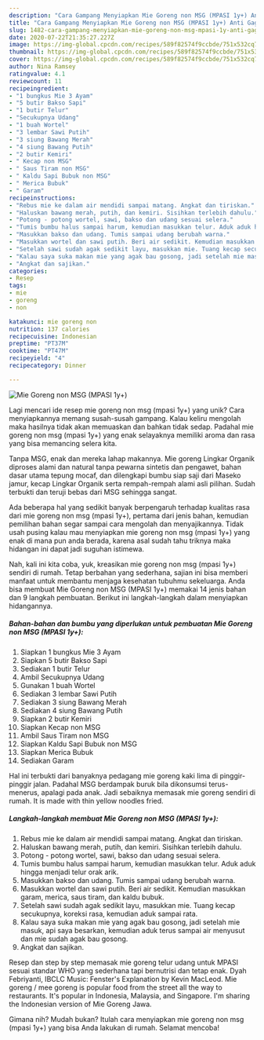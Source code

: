```yaml
---
description: "Cara Gampang Menyiapkan Mie Goreng non MSG (MPASI 1y+) Anti Gagal"
title: "Cara Gampang Menyiapkan Mie Goreng non MSG (MPASI 1y+) Anti Gagal"
slug: 1482-cara-gampang-menyiapkan-mie-goreng-non-msg-mpasi-1y-anti-gagal
date: 2020-07-22T21:35:27.227Z
image: https://img-global.cpcdn.com/recipes/589f82574f9ccbde/751x532cq70/mie-goreng-non-msg-mpasi-1y-foto-resep-utama.jpg
thumbnail: https://img-global.cpcdn.com/recipes/589f82574f9ccbde/751x532cq70/mie-goreng-non-msg-mpasi-1y-foto-resep-utama.jpg
cover: https://img-global.cpcdn.com/recipes/589f82574f9ccbde/751x532cq70/mie-goreng-non-msg-mpasi-1y-foto-resep-utama.jpg
author: Nina Ramsey
ratingvalue: 4.1
reviewcount: 11
recipeingredient:
- "1 bungkus Mie 3 Ayam"
- "5 butir Bakso Sapi"
- "1 butir Telur"
- "Secukupnya Udang"
- "1 buah Wortel"
- "3 lembar Sawi Putih"
- "3 siung Bawang Merah"
- "4 siung Bawang Putih"
- "2 butir Kemiri"
- " Kecap non MSG"
- " Saus Tiram non MSG"
- " Kaldu Sapi Bubuk non MSG"
- " Merica Bubuk"
- " Garam"
recipeinstructions:
- "Rebus mie ke dalam air mendidi sampai matang. Angkat dan tiriskan."
- "Haluskan bawang merah, putih, dan kemiri. Sisihkan terlebih dahulu."
- "Potong - potong wortel, sawi, bakso dan udang sesuai selera."
- "Tumis bumbu halus sampai harum, kemudian masukkan telur. Aduk aduk hingga menjadi telur orak arik."
- "Masukkan bakso dan udang. Tumis sampai udang berubah warna."
- "Masukkan wortel dan sawi putih. Beri air sedikit. Kemudian masukkan garam, merica, saus tiram, dan kaldu bubuk."
- "Setelah sawi sudah agak sedikit layu, masukkan mie. Tuang kecap secukupnya, koreksi rasa, kemudian aduk sampai rata."
- "Kalau saya suka makan mie yang agak bau gosong, jadi setelah mie masuk, api saya besarkan, kemudian aduk terus sampai air menyusut dan mie sudah agak bau gosong."
- "Angkat dan sajikan."
categories:
- Resep
tags:
- mie
- goreng
- non

katakunci: mie goreng non 
nutrition: 137 calories
recipecuisine: Indonesian
preptime: "PT37M"
cooktime: "PT47M"
recipeyield: "4"
recipecategory: Dinner

---
```



![Mie Goreng non MSG (MPASI 1y+)](https://img-global.cpcdn.com/recipes/589f82574f9ccbde/751x532cq70/mie-goreng-non-msg-mpasi-1y-foto-resep-utama.jpg)

Lagi mencari ide resep mie goreng non msg (mpasi 1y+) yang unik? Cara menyiapkannya memang susah-susah gampang. Kalau keliru mengolah maka hasilnya tidak akan memuaskan dan bahkan tidak sedap. Padahal mie goreng non msg (mpasi 1y+) yang enak selayaknya memiliki aroma dan rasa yang bisa memancing selera kita.

Tanpa MSG, enak dan mereka lahap makannya. Mie goreng Lingkar Organik diproses alami dan natural tanpa pewarna sintetis dan pengawet, bahan dasar utama tepung mocaf, dan dilengkapi bumbu siap saji dari Maseko jamur, kecap Lingkar Organik serta rempah-rempah alami asli pilihan. Sudah terbukti dan teruji bebas dari MSG sehingga sangat.

Ada beberapa hal yang sedikit banyak berpengaruh terhadap kualitas rasa dari mie goreng non msg (mpasi 1y+), pertama dari jenis bahan, kemudian pemilihan bahan segar sampai cara mengolah dan menyajikannya. Tidak usah pusing kalau mau menyiapkan mie goreng non msg (mpasi 1y+) yang enak di mana pun anda berada, karena asal sudah tahu triknya maka hidangan ini dapat jadi suguhan istimewa.


Nah, kali ini kita coba, yuk, kreasikan mie goreng non msg (mpasi 1y+) sendiri di rumah. Tetap berbahan yang sederhana, sajian ini bisa memberi manfaat untuk membantu menjaga kesehatan tubuhmu sekeluarga. Anda bisa membuat Mie Goreng non MSG (MPASI 1y+) memakai 14 jenis bahan dan 9 langkah pembuatan. Berikut ini langkah-langkah dalam menyiapkan hidangannya.

<!--inarticleads1-->

##### Bahan-bahan dan bumbu yang diperlukan untuk pembuatan Mie Goreng non MSG (MPASI 1y+):

1. Siapkan 1 bungkus Mie 3 Ayam
1. Siapkan 5 butir Bakso Sapi
1. Sediakan 1 butir Telur
1. Ambil Secukupnya Udang
1. Gunakan 1 buah Wortel
1. Sediakan 3 lembar Sawi Putih
1. Sediakan 3 siung Bawang Merah
1. Sediakan 4 siung Bawang Putih
1. Siapkan 2 butir Kemiri
1. Siapkan  Kecap non MSG
1. Ambil  Saus Tiram non MSG
1. Siapkan  Kaldu Sapi Bubuk non MSG
1. Siapkan  Merica Bubuk
1. Sediakan  Garam


Hal ini terbukti dari banyaknya pedagang mie goreng kaki lima di pinggir-pinggir jalan. Padahal MSG berdampak buruk bila dikonsumsi terus-menerus, apalagi pada anak. Jadi sebaiknya memasak mie goreng sendiri di rumah. It is made with thin yellow noodles fried. 

<!--inarticleads2-->

##### Langkah-langkah membuat Mie Goreng non MSG (MPASI 1y+):

1. Rebus mie ke dalam air mendidi sampai matang. Angkat dan tiriskan.
1. Haluskan bawang merah, putih, dan kemiri. Sisihkan terlebih dahulu.
1. Potong - potong wortel, sawi, bakso dan udang sesuai selera.
1. Tumis bumbu halus sampai harum, kemudian masukkan telur. Aduk aduk hingga menjadi telur orak arik.
1. Masukkan bakso dan udang. Tumis sampai udang berubah warna.
1. Masukkan wortel dan sawi putih. Beri air sedikit. Kemudian masukkan garam, merica, saus tiram, dan kaldu bubuk.
1. Setelah sawi sudah agak sedikit layu, masukkan mie. Tuang kecap secukupnya, koreksi rasa, kemudian aduk sampai rata.
1. Kalau saya suka makan mie yang agak bau gosong, jadi setelah mie masuk, api saya besarkan, kemudian aduk terus sampai air menyusut dan mie sudah agak bau gosong.
1. Angkat dan sajikan.


Resep dan step by step memasak mie goreng telur udang untuk MPASI sesuai standar WHO yang sederhana tapi bernutrisi dan tetap enak. Dyah Febriyanti, IBCLC Music: Fenster&#39;s Explanation by Kevin MacLeod. Mie goreng / mee goreng is popular food from the street all the way to restaurants. It&#39;s popular in Indonesia, Malaysia, and Singapore. I&#39;m sharing the Indonesian version of Mie Goreng Jawa. 

Gimana nih? Mudah bukan? Itulah cara menyiapkan mie goreng non msg (mpasi 1y+) yang bisa Anda lakukan di rumah. Selamat mencoba!
